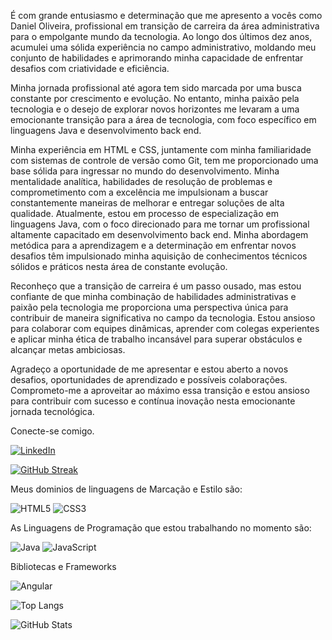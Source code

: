 É com grande entusiasmo e determinação que me apresento a vocês como Daniel Oliveira, profissional em transição de carreira da área administrativa para o empolgante mundo da tecnologia. Ao longo dos últimos dez anos, acumulei uma sólida experiência no campo administrativo, moldando meu conjunto de habilidades e aprimorando minha capacidade de enfrentar desafios com criatividade e eficiência.

Minha jornada profissional até agora tem sido marcada por uma busca constante por crescimento e evolução. No entanto, minha paixão pela tecnologia e o desejo de explorar novos horizontes me levaram a uma emocionante transição para a área de tecnologia, com foco específico em linguagens Java e desenvolvimento back end.

Minha experiência em HTML e CSS, juntamente com minha familiaridade com sistemas de controle de versão como Git, tem me proporcionado uma base sólida para ingressar no mundo do desenvolvimento. Minha mentalidade analítica, habilidades de resolução de problemas e comprometimento com a excelência me impulsionam a buscar constantemente maneiras de melhorar e entregar soluções de alta qualidade.
Atualmente, estou em processo de especialização em linguagens Java, com o foco direcionado para me tornar um profissional altamente capacitado em desenvolvimento back end. Minha abordagem metódica para a aprendizagem e a determinação em enfrentar novos desafios têm impulsionado minha aquisição de conhecimentos técnicos sólidos e práticos nesta área de constante evolução.

Reconheço que a transição de carreira é um passo ousado, mas estou confiante de que minha combinação de habilidades administrativas e paixão pela tecnologia me proporciona uma perspectiva única para contribuir de maneira significativa no campo da tecnologia. Estou ansioso para colaborar com equipes dinâmicas, aprender com colegas experientes e aplicar minha ética de trabalho incansável para superar obstáculos e alcançar metas ambiciosas.

Agradeço a oportunidade de me apresentar e estou aberto a novos desafios, oportunidades de aprendizado e possíveis colaborações. Comprometo-me a aproveitar ao máximo essa transição e estou ansioso para contribuir com sucesso e contínua inovação nesta emocionante jornada tecnológica.



Conecte-se comigo.

[![LinkedIn](https://img.shields.io/badge/LinkedIn-000?style=for-the-badge&logo=linkedin&logoColor=0E76A8)](www.linkedin.com/in/daniel-de-oliveira-santos-05717128b)

[![GitHub Streak](https://streak-stats.demolab.com/?user=danielcooder&theme=bear&background=000&border=30A3DC&dates=FFF)](https://git.io/streak-stats)

Meus dominios de linguagens de Marcação e Estilo são:

![HTML5](https://img.shields.io/badge/HTML5-000?style=for-the-badge&logo=html5)
![CSS3](https://img.shields.io/badge/CSS3-000?style=for-the-badge&logo=css3&logoColor=264CE4)

As Linguagens de Programação que estou trabalhando no momento são:

![Java](https://img.shields.io/badge/Java-000?style=for-the-badge&logo=java)
![JavaScript](https://img.shields.io/badge/JavaScript-000?style=for-the-badge&logo=javascript)

Bibliotecas e Frameworks

![Angular](https://img.shields.io/badge/Angular-000?style=for-the-badge&logo=angular&logoColor=C3002F)


![Top Langs](https://github-readme-stats-git-masterrstaa-rickstaa.vercel.app/api/top-langs/?username=danielcooder&bg_color=000&border_color=30A3DC&title_color=E94D5F&text_color=FFF)


![GitHub Stats](https://github-readme-stats.vercel.app/api?username=danielcooder&theme=transparent&bg_color=000&border_color=30A3DC&show_icons=true&icon_color=30A3DC&title_color=E94D5F&text_color=FFF)


